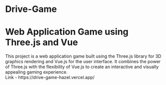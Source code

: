 # Drive-Game
<h1>Web Application Game using Three.js and Vue</h1>
This project is a web application game built using the Three.js library for 3D graphics rendering and Vue.js for the user interface. It combines the power of Three.js with the flexibility of Vue.js to create an interactive and visually appealing gaming experience.<br>
Link - https://drive-game-hazel.vercel.app/
